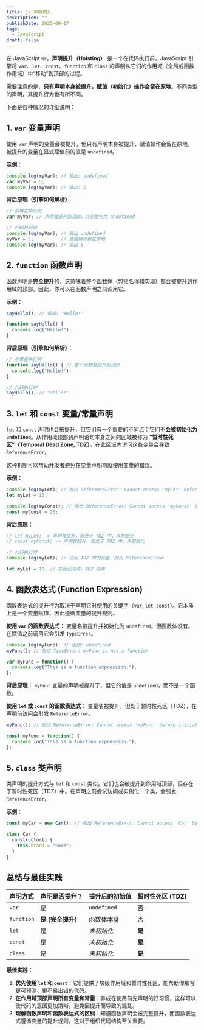 ```yaml
---
title: js 声明提升
description: ""
publishDate: 2025-09-17
tags:
  - JavaScript
draft: false
---
```



在 JavaScript 中，**声明提升（Hoisting）** 是一个在代码执行前，JavaScript 引擎将 `var`、`let`、`const`、`function` 和 `class` 的声明从它们的作用域（全局或函数作用域）中“移动”到顶部的过程。

需要注意的是，**只有声明本身被提升，赋值（初始化）操作会留在原地**。不同类型的声明，其提升行为也有所不同。

下面是各种情况的详细说明：

## 1. `var` 变量声明

使用 `var` 声明的变量会被提升，但只有声明本身被提升，赋值操作会留在原地。被提升的变量在显式赋值前的值是 `undefined`。

**示例：**

```javascript
console.log(myVar); // 输出: undefined
var myVar = 5;
console.log(myVar); // 输出: 5
```

**背后原理（引擎如何解析）：**

```javascript
// 引擎在执行前
var myVar; // 声明被提升到顶部，并初始化为 undefined

// 代码执行时
console.log(myVar); // 输出 undefined
myVar = 5;          // 赋值操作留在原地
console.log(myVar); // 输出 5
```

## 2. `function` 函数声明

函数声明是**完全提升**的，这意味着整个函数体（包括名称和实现）都会被提升到作用域的顶部。因此，你可以在函数声明之前调用它。

**示例：**

```javascript
sayHello(); // 输出: "Hello!"

function sayHello() {
  console.log("Hello!");
}
```

**背后原理（引擎如何解析）：**

```javascript
// 引擎在执行前
function sayHello() { // 整个函数被提升到顶部
  console.log("Hello!");
}

// 代码执行时
sayHello(); // "Hello!"
```

## 3. `let` 和 `const` 变量/常量声明

`let` 和 `const` 声明也会被提升，但它们有一个重要的不同点：它们**不会被初始化为 `undefined`**。从作用域顶部到声明语句本身之间的区域被称为 **“暂时性死区”（Temporal Dead Zone, TDZ）**。在此区域内访问这些变量会导致 `ReferenceError`。

这种机制可以帮助开发者避免在变量声明前就使用变量的错误。

**示例：**

```javascript
console.log(myLet); // 抛出 ReferenceError: Cannot access 'myLet' before initialization
let myLet = 10;

console.log(myConst); // 抛出 ReferenceError: Cannot access 'myConst' before initialization
const myConst = 20;
```

**背后原理：**

```javascript
// let myLet; -> 声明被提升，但处于 TDZ 中，未初始化
// const myConst; -> 声明被提升，但处于 TDZ 中，未初始化

// 代码执行时
console.log(myLet); // 访问 TDZ 中的变量，抛出 ReferenceError

let myLet = 10; // 初始化完成，TDZ 结束
```

## 4. 函数表达式 (Function Expression)

函数表达式的提升行为取决于声明它时使用的关键字（`var`, `let`, `const`）。它本质上是一个变量赋值，因此遵循变量的提升规则。

**使用 `var` 的函数表达式：**
变量名被提升并初始化为 `undefined`，但函数体没有。在赋值之前调用它会引发 `TypeError`。

```javascript
console.log(myFunc); // 输出: undefined
myFunc(); // 抛出 TypeError: myFunc is not a function

var myFunc = function() {
  console.log("This is a function expression.");
};
```

**背后原理：**
`myFunc` 变量的声明被提升了，但它的值是 `undefined`，而不是一个函数。

**使用 `let` 或 `const` 的函数表达式：**
变量名被提升，但处于暂时性死区（TDZ），在声明前访问会引发 `ReferenceError`。

```javascript
myFunc(); // 抛出 ReferenceError: Cannot access 'myFunc' before initialization

const myFunc = function() {
  console.log("This is a function expression.");
};
```

## 5. `class` 类声明

类声明的提升方式与 `let` 和 `const` 类似。它们也会被提升到作用域顶部，但存在于暂时性死区（TDZ）中。在声明之前尝试访问或实例化一个类，会引发 `ReferenceError`。

**示例：**

```javascript
const myCar = new Car(); // 抛出 ReferenceError: Cannot access 'Car' before initialization

class Car {
  constructor() {
    this.brand = "Ford";
  }
}
```

## 总结与最佳实践

| 声明方式 | 声明是否提升？ | 提升后的初始值 | 暂时性死区 (TDZ) |
| :--- | :--- | :--- | :--- |
| `var` | 是 | `undefined` | 否 |
| `function` | **是 (完全提升)** | 函数体本身 | 否 |
| `let` | 是 | *未初始化* | **是** |
| `const` | 是 | *未初始化* | **是** |
| `class` | 是 | *未初始化* | **是** |

**最佳实践：**
1.  **优先使用 `let` 和 `const`**：它们提供了块级作用域和暂时性死区，能帮助你编写更可预测、更不易出错的代码。
2.  **在作用域顶部声明所有变量和常量**：养成在使用前先声明的好习惯，这样可以使代码的意图更加清晰，避免因提升而导致的混乱。
3.  **理解函数声明和函数表达式的区别**：知道函数声明会被完整提升，而函数表达式遵循变量的提升规则，这对于组织代码结构至关重要。